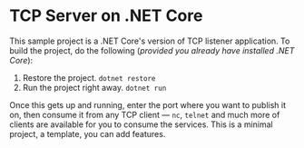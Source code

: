 # TCP Server on .NET Core
This sample project is a .NET Core's version of TCP listener application. To build the project, do the following (_provided you already have installed .NET Core_):

1. Restore the project. `dotnet restore`
2. Run the project right away. `dotnet run`

Once this gets up and running, enter the port where you want to publish it on, then consume it from any TCP client &mdash; `nc`, `telnet` and much more of clients are available for you to consume the services. This is a minimal project, a template, you can add features. 
